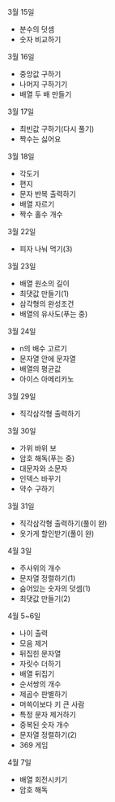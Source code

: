 3월 15일

- 분수의 덧셈
- 숫자 비교하기

3월 16일

- 중앙값 구하기
- 나머지 구하기기
- 배열 두 배 만들기

3월 17일

- 최빈값 구하기(다시 풀기)
- 짝수는 싫어요

3월 18일

- 각도기
- 편지
- 문자 반복 출력하기
- 배열 자르기
- 짝수 홀수 개수

3월 22일

- 피자 나눠 먹기(3)

3월 23일

- 배열 원소의 길이
- 최댓값 만들기(1)
- 삼각형의 완성조건
- 배열의 유사도(푸는 중)

3월 24일

- n의 배수 고르기
- 문자열 안에 문자열
- 배열의 평균값
- 아이스 아메리카노

3월 29일

- 직각삼각형 출력하기

3월 30일

- 가위 바위 보
- 암호 해독(푸는 중)
- 대문자와 소문자
- 인덱스 바꾸기
- 약수 구하기

3월 31일

- 직각삼각형 출력하기(풀이 완)
- 옷가게 할인받기(풀이 완)

4월 3일

- 주사위의 개수
- 문자열 정렬하기(1)
- 숨어있는 숫자의 덧셈(1)
- 최댓값 만들기(2)

4월 5~6일

- 나이 출력
- 모음 제거
- 뒤집힌 문자열
- 자릿수 더하기
- 배열 뒤집기
- 순서쌍의 개수
- 제곱수 판별하기
- 머쓱이보다 키 큰 사람
- 특정 문자 제거하기
- 중복된 숫자 개수
- 문자열 정렬하기(2)
- 369 게임

4월 7일
- 배열 회전시키기
- 암호 해독
